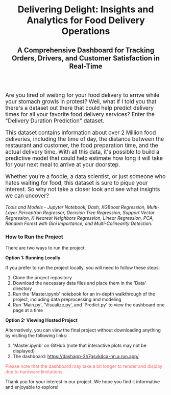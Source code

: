 
<div style="text-align:center;">
  <h1>Delivering Delight: Insights and Analytics for Food Delivery Operations</h1>
  <h2>A Comprehensive Dashboard for Tracking Orders, Drivers, and Customer Satisfaction in Real-Time</h2>
  
</div> 
<br>
<br>

<p style="font-size: 17px"> Are you tired of waiting for your food delivery to arrive while your stomach growls in protest? Well, what if I told you that there's a dataset out there that could help predict delivery times for all your favorite food delivery services? Enter the "Delivery Duration Prediction" dataset.</p>

<p style="font-size: 17px"> This dataset contains information about over 2 Million food deliveries, including the time of day, the distance between the restaurant and customer, the food preparation time, and the actual delivery time. With all this data, it's possible to build a predictive model that could help estimate how long it will take for your next meal to arrive at your doorstep.</p>

<p style="font-size: 17px"> Whether you're a foodie, a data scientist, or just someone who hates waiting for food, this dataset is sure to pique your interest. So why not take a closer look and see what insights we can uncover?</p>

*Tools and Models - Jupyter Notebook, Dash, XGBoost Regression, Multi-Layer Perceptron Regressor, Decision Tree Regression, Support Vector Regression, K-Nearest Neighbors Regression, Linear Regression, PCA, Random Forest with Gini Importance, and Multi-Colinearity Detection.*

<h3> How to Run the Project </h3>

There are two ways to run the project:

<strong>Option 1: Running Locally</strong>

If you prefer to run the project locally, you will need to follow these steps:

1. Clone the project repository
2. Download the necessary data files and place them in the 'Data' directory
3. Run the 'Master.ipynb' notebook for an in-depth walkthrough of the project, including data preprocessing and modeling
4. Run 'Main.py', 'Visualize.py', and 'Predict.py' to view the dashboard one page at a time

<strong>Option 2: Viewing Hosted Project</strong>

Alternatively, you can view the final project without downloading anything by visiting the following links:

1. 'Master.ipynb' on GitHub (note that interactive plots may not be displayed)
2. The dashboard: https://dashapp-3h7gsvk4ca-nn.a.run.app/

<p style= 'color:#ff6666'> Please note that the dashboard may take a bit longer to render and display due to hardware limitations.</p>

Thank you for your interest in our project. We hope you find it informative and enjoyable to explore!
